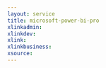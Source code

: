```yaml
---
layout: service
title: microsoft-power-bi-pro
xlinkadmin: 
xlinkdev: 
xlink: 
xlinkbusiness: 
xsource: 
---
```

